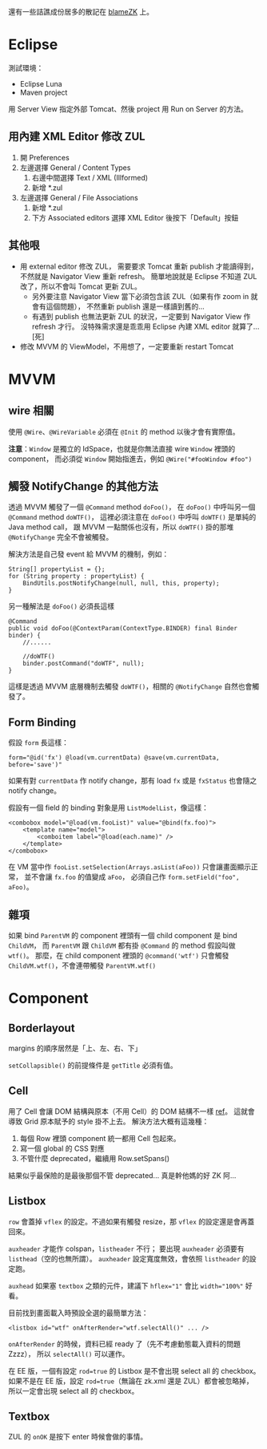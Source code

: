 還有一些詰譙成份居多的散記在 [blameZK](https://plus.google.com/collection/wmvsb) 上。


Eclipse
=======

測試環境：

* Eclipse Luna
* Maven project

用 Server View 指定外部 Tomcat、然後 project 用 Run on Server 的方法。


用內建 XML Editor 修改 ZUL
--------------------------

1. 開 Preferences
1. 左邊選擇 General / Content Types
	1. 右邊中間選擇 Text / XML (Illformed) 
	1. 新增 *.zul
1. 左邊選擇 General / File Associations
	1. 新增 *.zul
	1. 下方 Associated editors 選擇 XML Editor 後按下「Default」按鈕


其他哏
------

* 用 external editor 修改 ZUL，
	需要要求 Tomcat 重新 publish 才能讀得到，不然就是 Navigator View 重新 refresh。
	簡單地說就是 Eclipse 不知道 ZUL 改了，所以不會叫 Tomcat 更新 ZUL。
	* 另外要注意 Navigator View 當下必須包含該 ZUL（如果有作 zoom in 就會有這個問題），
		不然重新 publish 還是一樣讀到舊的... 
	* 有遇到 publish 也無法更新 ZUL 的狀況，一定要到 Navigator View 作 refresh 才行。
		沒特殊需求還是乖乖用 Eclipse 內建 XML editor 就算了... [死]
* 修改 MVVM 的 ViewModel，不用想了，一定要重新 restart Tomcat


MVVM
====

wire 相關
---------

使用 `@Wire`、`@WireVariable` 必須在 `@Init` 的 method 以後才會有實際值。

**注意**：`Window` 是獨立的 IdSpace，也就是你無法直接 wire `Window` 裡頭的 component，
而必須從 `Window` 開始指進去，例如 `@Wire("#fooWindow #foo")`


觸發 NotifyChange 的其他方法
----------------------------

透過 MVVM 觸發了一個 `@Command` method `doFoo()`，
在 `doFoo()` 中呼叫另一個 `@Command` method `doWTF()`，
這裡必須注意在 `doFoo()` 中呼叫 `doWTF()` 是單純的 Java method call，
跟 MVVM 一點關係也沒有，所以 `doWTF()` 掛的那堆 `@NotifyChange` 完全不會被觸發。

解決方法是自己發 event 給 MVVM 的機制，例如：

	String[] propertyList = {};
	for (String property : propertyList) {
		BindUtils.postNotifyChange(null, null, this, property);
	}
	
另一種解法是 `doFoo()` 必須長這樣

	@Command
	public void doFoo(@ContextParam(ContextType.BINDER) final Binder binder) {
		//......
		
		//doWTF()
		binder.postCommand("doWTF", null);
	}
	
這樣是透過 MVVM 底層機制去觸發 `doWTF()`，相關的 `@NotifyChange` 自然也會觸發了。


Form Binding
------------

假設 `form` 長這樣：

	form="@id('fx') @load(vm.currentData) @save(vm.currentData, before='save')"
	
如果有對 `currentData` 作 notify change，那有 load `fx` 或是 `fxStatus` 也會隨之 notify change。

假設有一個 field 的 binding 對象是用 `ListModelList`，像這樣：

	<combobox model="@load(vm.fooList)" value="@bind(fx.foo)">
		<template name="model">
			<comboitem label="@load(each.name)" />
		</template>
	</combobox>

在 VM 當中作 `fooList.setSelection(Arrays.asList(aFoo))` 只會讓畫面顯示正常，
並不會讓 `fx.foo` 的值變成 `aFoo`，
必須自己作 `form.setField("foo", aFoo)`。


雜項
----
如果 bind `ParentVM` 的 component 裡頭有一個 child component 是 bind `ChildVM`，
而 `ParentVM` 跟 `ChildVM` 都有掛 `@Command` 的 method 假設叫做 `wtf()`。
那麼，在 child component 裡頭的 `@command('wtf')` 只會觸發 `ChildVM.wtf()`，不會連帶觸發 `ParentVM.wtf()`


Component
=========

Borderlayout
------------

margins 的順序居然是「上、左、右、下」

`setCollapsible()` 的前提條件是 `getTitle` 必須有值。


Cell
----
用了 Cell 會讓 DOM 結構與原本（不用 Cell）的 DOM 結構不一樣 [ref][Cell]。
這就會導致 Grid 原本賦予的 style 掛不上去。
解決方法大概有這幾種：

1. 每個 Row 裡頭 component 統一都用 Cell 包起來。
1. 寫一個 global 的 CSS 對應
1. 不管什麼 deprecated，繼續用 Row.setSpans()

結果似乎最保險的是最後那個不管 deprecated... 真是幹他媽的好 ZK 阿...


[Cell]: http://books.zkoss.org/wiki/ZK%20Component%20Reference/Supplementary/Cell


Listbox
-------

`row` 會蓋掉 `vflex` 的設定。不過如果有觸發 resize，那 `vflex` 的設定還是會再蓋回來。

`auxheader` 才能作 colspan，`listheader` 不行；
要出現 `auxheader` 必須要有 `listhead`（空的也無所謂）。
`auxheader` 設定寬度無效，會依照 `listheader` 的設定跑。

`auxhead` 如果塞 `textbox` 之類的元件，建議下 `hflex="1"` 會比 `width="100%"` 好看。

目前找到畫面載入時預設全選的最簡單方法：

	<listbox id="wtf" onAfterRender="wtf.selectAll()" ... />

`onAfterRender` 的時候，資料已經 ready 了（先不考慮動態載入資料的問題 Zzzz），
所以 `selectAll()` 可以運作。

在 EE 版，一個有設定 `rod=true` 的 Listbox 是不會出現 select all 的 checkbox。
如果不是在 EE 版，設定 `rod=true`（無論在 zk.xml 還是 ZUL）都會被忽略掉，
所以一定會出現 select all 的 checkbox。


Textbox
-------

ZUL 的 `onOK` 是按下 enter 時候會做的事情。